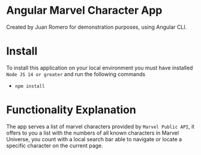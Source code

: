 # Angular Marvel Character App

Created by Juan Romero for demonstration purposes, using Angular CLI.

# Install

To install this application on your local environment you must have installed `Node JS 14 or greater` and run the following commands

- `npm install`

# Functionality Explanation

The app serves a list of marvel characters provided by `Marvel Public API`, it offers to you a list with the numbers
of all known characters in Marvel Universe, you count with a local search bar able to navigate or locate
a specific character on the current page.
